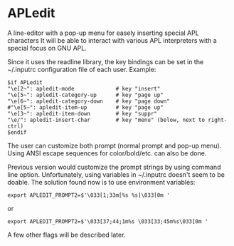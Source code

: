 APLedit
=======

A line-editor with a pop-up menu for easely inserting special APL characters
It will be able to interact with various APL interpreters with a special focus
on GNU APL.

Since it uses the readline library, the key bindings can be set in the ~/.inputrc
configuration file of each user. Example:

    $if APLedit
    "\e[2~": apledit-mode             # key "insert"
    "\e[5~": apledit-category-up      # key "page up"
    "\e[6~": apledit-category-down    # key "page down"
    #"\e[5~": apledit-item-up         # key "page up"
    "\e[3~": apledit-item-down        # key "suppr"
    "\e/": apledit-insert-char        # key "menu" (below, next to right-ctrl)
    $endif

The user can customize both prompt (normal prompt and pop-up menu). Using ANSI
escape sequences for color/bold/etc. can also be done.

Previous version would customize the prompt strings by using command line option.
Unfortunately, using variables in ~/.inputrc doesn't seem to be doable. The
solution found now is to use environment variables:

    export APLEDIT_PROMPT2=$'\033[1;33m[%s %s]\033[0m '

or

    export APLEDIT_PROMPT2=$'\033[37;44;1m%s \033[33;45m%s\033[0m '

A few other flags will be described later.
